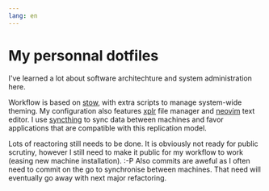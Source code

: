 ```yaml
---
lang: en
---
```


# My personnal dotfiles

I've learned a lot about software architechture and system administration here.

Workflow is based on [stow](https://www.gnu.org/software/stow/), with extra scripts to manage system-wide theming. My configuration also features [xplr](https://github.com/sayanarijit/xplr) file manager and [neovim](https://github.com/neovim/neovim) text editor. I use [syncthing](https://syncthing.net/) to sync data between machines and favor applications that are compatible with this replication model.

Lots of reactoring still needs to be done. It is obviously not ready for public scrutiny, however I still need to make it public for my workflow to work (easing new machine installation). :-P Also commits are aweful as I often need to commit on the go to synchronise between machines. That need will eventually go away with next major refactoring.
